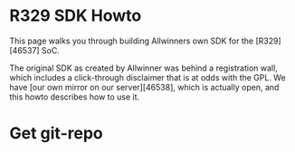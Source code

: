 # R329 SDK Howto
This page walks you through building Allwinners own SDK for the [R329][46537] SoC. 
  
The original SDK as created by Allwinner was behind a registration wall, which includes a click-through disclaimer that is at odds with the GPL. We have [our own mirror on our server][46538], which is actually open, and this howto describes how to use it. 
# Get git-repo
